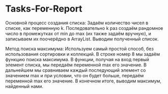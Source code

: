 # Tasks-For-Report

Основной процесс создания списка:
Задаём количество чисел в списке, как переменную k.
Последовательно k раз создаём рандомное число в промежутках от min до max (их также задаём вручную), и записываем их поочерёдно в ArrayList.
Выводим полученный список.

Метод поиска максимума:
Используем самый простой способ, без использования сортировки и коллекций.
В строке номер 8 мы задаём функцию поиска максимума. 
В функции, получая на вход первый элемент списка, мы передаём переменной max его значение.
В дальнейшем мы сравниваем каждый последующий элемент со значением max и при условии, что он будет больше, передаём переменной max его значение.
В конечном итоге, выводим максимум, найденный нами.
